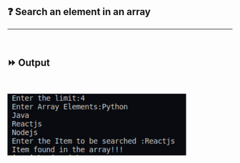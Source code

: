 ## :question: Search an element in an array
___
<br>

## :fast_forward: Output

<br>

<img src="../../Image/co2pg2op1.png" width="400"></img><br>